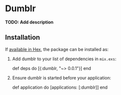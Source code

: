 # Dumblr

**TODO: Add description**

## Installation

If [available in Hex](https://hex.pm/docs/publish), the package can be installed as:

  1. Add dumblr to your list of dependencies in `mix.exs`:

        def deps do
          [{:dumblr, "~> 0.0.1"}]
        end

  2. Ensure dumblr is started before your application:

        def application do
          [applications: [:dumblr]]
        end
